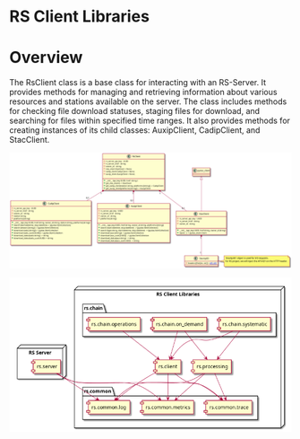 RS Client Libraries
===================

# Overview

The RsClient class is a base class for interacting with an RS-Server. It provides methods for managing and retrieving information about various resources and stations available on the server. The class includes methods for checking file download statuses, staging files for download, and searching for files within specified time ranges. It also provides methods for creating instances of its child classes: AuxipClient, CadipClient, and StacClient.


![Python RS Client](../images/python-rs-client.png)

![Python Components](../images/python-components.png)
